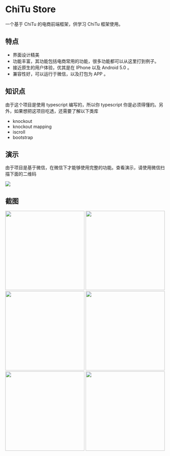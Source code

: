 # ChiTu Store
一个基于 ChiTu 的电商前端框架，供学习 ChiTu 框架使用。
## 特点
* 界面设计精美
* 功能丰富，其功能包括电商常用的功能，很多功能都可以从这里打到例子。
* 接近原生的用户体验，优其是在 IPhone 以及 Android 5.0  。
* 兼容性好，可以运行于微信，以及打包为 APP 。
## 知识点
由于这个项目是使用 typescript 编写的，所以你 typescript 你是必须得懂的。另外，如果想把这项目吃透，还需要了解以下类库
* knockout
* knockout mapping
* iscroll
* bootstrap

## 演示
由于项目是基于微信，在微信下才能够使用完整的功能。查看演示，请使用微信扫描下面的二维码

<img src="http://images2015.cnblogs.com/blog/24769/201512/24769-20151214114035646-1782417684.jpg"/>

## 截图
<img src="http://images2015.cnblogs.com/blog/24769/201512/24769-20151208122817293-191192690.png" width="250px"/>
<img src="http://images2015.cnblogs.com/blog/24769/201512/24769-20151208122838136-2052553047.png" width="250px"/>
<img src="http://images2015.cnblogs.com/blog/24769/201512/24769-20151208122926277-1352928391.png" width="250px"/>
<img src="http://images2015.cnblogs.com/blog/24769/201512/24769-20151208122954558-601077529.png" width="250px"/>
<img src="http://images2015.cnblogs.com/blog/24769/201512/24769-20151208123025793-515149933.png" width="250px"/>
<img src="http://images2015.cnblogs.com/blog/24769/201512/24769-20151212231220872-677914858.png" width="250px"/>
